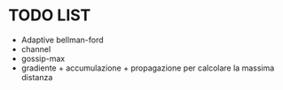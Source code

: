 # TODO LIST

* Adaptive bellman-ford
* channel
* gossip-max
* gradiente + accumulazione + propagazione per calcolare la massima distanza
